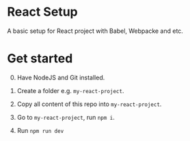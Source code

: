 # React Setup

A basic setup for React project with Babel, Webpacke and etc.

# Get started

0. Have NodeJS and Git installed.

1. Create a folder e.g. `my-react-project`.
2. Copy all content of this repo into `my-react-project`.
3. Go to `my-react-project`, run `npm i`.
4. Run `npm run dev`

